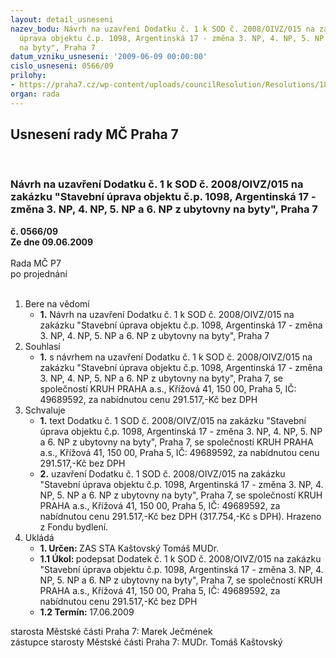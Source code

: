 ```yaml
---
layout: detail_usneseni
nazev_bodu: Návrh na uzavření Dodatku č. 1 k SOD č. 2008/OIVZ/015 na zakázku "Stavební
  úprava objektu č.p. 1098, Argentinská 17 - změna 3. NP, 4. NP, 5. NP a 6. NP z ubytovny
  na byty", Praha 7
datum_vzniku_usneseni: '2009-06-09 00:00:00'
cislo_usneseni: 0566/09
prilohy:
- https://praha7.cz/wp-content/uploads/councilResolution/Resolutions/18849/30-n%c3%a1vrh_dodatku_op.doc
organ: rada
---
```

<div id="ucUsn_pList" class="usn">
	<span><h2>Usnesení rady MČ Praha 7 </h2>
<br></span><div class="standBody">
<span><h3>Návrh na uzavření Dodatku č. 1 k SOD č. 2008/OIVZ/015 na zakázku "Stavební úprava objektu č.p. 1098, Argentinská 17 - změna 3. NP, 4. NP, 5. NP a 6. NP z ubytovny na byty", Praha 7</h3></span><div class="center">
		<strong>č. 0566/09</strong><br>
	</div>
<div class="center">
		<strong>Ze dne 09.06.2009</strong><br><br>
	</div>Rada MČ P7<br> po projednání<br><br><ol>
<li>Bere na vědomí<ul><li>
<strong>1.</strong> Návrh na uzavření Dodatku č. 1 k SOD č. 2008/OIVZ/015 na zakázku "Stavební úprava objektu č.p. 1098, Argentinská 17 - změna 3. NP, 4. NP, 5. NP a 6. NP z ubytovny na byty", Praha 7</li></ul>
</li>
<li>Souhlasí<ul><li>
<strong>1.</strong> s návrhem na uzavření Dodatku č. 1 k SOD č. 2008/OIVZ/015 na zakázku "Stavební úprava objektu č.p. 1098, Argentinská 17 - změna 3. NP, 4. NP, 5. NP a 6. NP z ubytovny na byty", Praha 7, se společností KRUH PRAHA a.s., Křížová 41, 150 00, Praha 5, IČ: 49689592, za nabídnutou cenu 291.517,-Kč bez DPH</li></ul>
</li>
<li>Schvaluje<ul>
<li>
<strong>1.</strong> text Dodatku č. 1 SOD č. 2008/OIVZ/015 na zakázku "Stavební úprava objektu č.p. 1098, Argentinská 17 - změna 3. NP, 4. NP, 5. NP a 6. NP z ubytovny na byty", Praha 7, se společností KRUH PRAHA a.s., Křížová 41, 150 00, Praha 5, IČ: 49689592, za nabídnutou cenu 291.517,-Kč bez DPH</li>
<li>
<strong>2.</strong> uzavření Dodatku č. 1 SOD č. 2008/OIVZ/015 na zakázku "Stavební úprava objektu č.p. 1098, Argentinská 17 - změna 3. NP, 4. NP, 5. NP a 6. NP z ubytovny na byty", Praha 7, se společností KRUH PRAHA a.s., Křížová 41, 150 00, Praha 5, IČ: 49689592, za nabídnutou cenu 291.517,-Kč bez DPH (317.754,-Kč s DPH). Hrazeno z Fondu bydlení. </li>
</ul>
</li>
<li>Ukládá<ul>
<li>
<strong>1. Určen: </strong>ZAS STA Kaštovský Tomáš MUDr.</li>
<li>
<strong>1.1 Úkol: </strong>podepsat Dodatek č. 1 k SOD č. 2008/OIVZ/015 na zakázku "Stavební úprava objektu č.p. 1098, Argentinská 17 - změna 3. NP, 4. NP, 5. NP a 6. NP z ubytovny na byty", Praha 7, se společností KRUH PRAHA a.s., Křížová 41, 150 00, Praha 5, IČ: 49689592, za nabídnutou cenu 291.517,-Kč bez DPH</li>
<li>
<strong>1.2 Termín: </strong>17.06.2009</li>
</ul>
</li>
</ol>starosta Městské části Praha 7: Marek Ječmének<br>zástupce starosty Městské části Praha 7: MUDr. Tomáš Kaštovský 
</div>
</div>